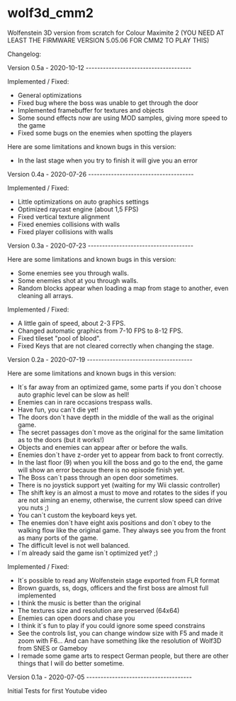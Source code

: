 # wolf3d_cmm2
Wolfenstein 3D version from scratch for Colour Maximite 2
(YOU NEED AT LEAST THE FIRMWARE VERSION 5.05.06 FOR CMM2 TO PLAY THIS)

Changelog:

Version 0.5a - 2020-10-12 -------------------------------------

Implemented / Fixed:
- General optimizations
- Fixed bug where the boss was unable to get through the door
- Implemented framebuffer for textures and objects
- Some sound effects now are using MOD samples, giving more speed to the game
- Fixed some bugs on the enemies when spotting the players

Here are some limitations and known bugs in this version:
- In the last stage when you try to finish it will give you an error


Version 0.4a - 2020-07-26 -------------------------------------

Implemented / Fixed:
- Little optimizations on auto graphics settings
- Optimized raycast engine (about 1,5 FPS)
- Fixed vertical texture alignment
- Fixed enemies collisions with walls
- Fixed player collisions with walls


Version 0.3a - 2020-07-23 -------------------------------------

Here are some limitations and known bugs in this version:
- Some enemies see you through walls.
- Some enemies shot at you through walls.
- Random blocks appear when loading a map from stage to another, even cleaning all arrays.

Implemented / Fixed:
- A little gain of speed, about 2-3 FPS.
- Changed automatic graphics from 7-10 FPS to 8-12 FPS.
- Fixed tileset "pool of blood".
- Fixed Keys that are not cleared correctly when changing the stage.


Version 0.2a - 2020-07-19 -------------------------------------

Here are some limitations and known bugs in this version:
- It´s far away from an optimized game, some parts if you don´t choose auto graphic level can be slow as hell!
- Enemies can in rare occasions trespass walls.
- Have fun, you can´t die yet!
- The doors don´t have depth in the middle of the wall as the original game.
- The secret passages don´t move as the original for the same limitation as to the doors (but it works!)
- Objects and enemies can appear after or before the walls.
- Enemies don´t have z-order yet to appear from back to front correctly.
- In the last floor (9) when you kill the boss and go to the end, the game will show an error because there is no episode finish yet.
- The Boss can´t pass through an open door sometimes.
- There is no joystick support yet (waiting for my Wii classic controller)
- The shift key is an almost a must to move and rotates to the sides if you are not aiming an enemy, otherwise, the current slow speed can drive you nuts ;)
- You can´t custom the keyboard keys yet.
- The enemies don´t have eight axis positions and don´t obey to the walking flow like the original game. They always see you from the front as many ports of the game.
- The difficult level is not well balanced.
- I´m already said the game isn´t optimized yet? ;)

Implemented / Fixed:
- It´s possible to read any Wolfenstein stage exported from FLR format
- Brown guards, ss, dogs, officers and the first boss are almost full implemented
- I think the music is better than the original
- The textures size and resolution are preserved (64x64)
- Enemies can open doors and chase you
- I think it´s fun to play if you could ignore some speed constrains
- See the controls list, you can change window size with F5 and made it zoom with F6... And can have something like the resolution of Wolf3D from SNES or Gameboy
- I remade some game arts to respect German people, but there are other things that I will do better sometime.


Version 0.1a - 2020-07-05 -------------------------------------

Initial Tests for first Youtube video
